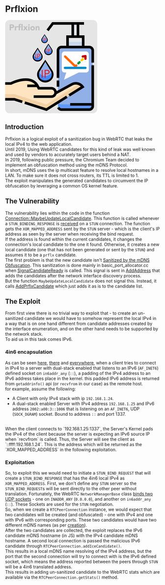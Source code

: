 # Prflxion

![](./prflxion.png)

## Introduction

Prflxion is a logical exploit of a sanitization bug in WebRTC that leaks the local IPv4 to the web application.
<br>
Until 2019, Using WebRTC candidates for this kind of leak was well known and used by vendors to accurately target users behind a NAT.
<br>
In 2019, following public pressure, the Chromium Team decided to implement an obfuscation method using the mDNS Protocol.
<br>
In short, mDNS uses the ip multicast feature to resolve local hostnames in a LAN. To make sure it does not cross routers, its TTL is limited to 1.
<br> 
The exploit manipulates the generated candidates to circumvent the IP obfuscation by leveraging a common OS kernel feature.
<br>

## The Vulnerability

The vulnerability lies within the code in the function [Connection::MaybeUpdateLocalCandidate](https://webrtc.googlesource.com/src/+/9f9bf38805e14688acef01fe6814b8ce3a98c09c/p2p/base/connection.cc#1248).
This function is called whenever a `STUN_BINDING_RESPONSE` is [received](https://webrtc.googlesource.com/src/+/9f9bf38805e14688acef01fe6814b8ce3a98c09c/p2p/base/connection.cc#1104) on a `STUN` connection.
The function gets the `XOR_MAPPED_ADDRESS` sent by the `STUN` server - which is the client's IP address as seen by the server when receiving the bind request.
<br>
If the address is found within the current candidates, it changes the connection's local candidate to the one it found. Otherwise, it creates a new local candidate (one that has not been generated or sent by the `STUN`) and assumes it to be a `prflx` candidate.
<br>
The first problem is that the new candidate isn't [Sanitized by the mDNS Obfuscation]((https://webrtc.googlesource.com/src/+/9f9bf38805e14688acef01fe6814b8ce3a98c09c/p2p/base/connection.cc#1297)).
This sanitization is done mainly in basic_port_allocator.cc when [SignalCandidateReady](https://webrtc.googlesource.com/src/+/9f9bf38805e14688acef01fe6814b8ce3a98c09c/p2p/client/basic_port_allocator.cc#966) is called. This signal is sent in [AddAddress](https://webrtc.googlesource.com/src/+/9f9bf38805e14688acef01fe6814b8ce3a98c09c/p2p/base/port.cc) that adds the candidates after the network interface discovery process.
<br>
But the function `MaybeUpdateLocalCandidate` does not signal this. Instead, it calls [AddPrflxCandidate](https://webrtc.googlesource.com/src/+/9f9bf38805e14688acef01fe6814b8ce3a98c09c/p2p/base/port.cc#426) which just adds it as is to the candidate list.

## The Exploit
From first view there is no trivial way to exploit that - to create an un-sanitized candidate we would have to somehow represent the local IPv4 in a way that is
on one hand different from candidate addresses created by the interface enumeration, and on the other hand needs to be supported by the network stack.
<br> To aid us in this task comes IPv6.

### 4in6 encapsulation

As can be seen [here](https://stackoverflow.com/questions/49793630/is-ffff127-0-0-1-localhost), 
[there](https://stackoverflow.com/questions/1618240/how-to-support-both-ipv4-and-ipv6-connections#:~:text=The%20best%20approach%20is%20to,in%20the%20IPv4%2Dmapped%20format.) and [everywhere](https://en.wikipedia.org/wiki/IPv6#IPv4-mapped_IPv6_addresses),
when a client tries to connect in IPv4 to a server with dual-stack enabled that listens to an IPv6 (`AF_INET6`) 
defined socket on `in6addr_any` (`::`), a padding of the IPv4 address to an IPv6 address takes place in the kernel.
this padded IPv6 address is returned from `getaddrinfo()` api (or `recvfrom` in our case) as the remote host.
<br>
for example, assume the following:
- A Client with only IPv4 stack with ip `192.168.1.24`.
- A dual-stack enabled Server with IPv4 address `192.168.1.25` and IPv6 address `2002:a00:3::1006`
  that is listening on an `AF_INET6`, UDP (`SOCK_DGRAM`) socket. Bound to address `::` and port 1337.
<br>
When the client connects to `192.168.1.25:1337`, the Server's Kernel pads the IPv4 of the client 
  because the server is expecting an IPv6 source IP when `recvfrom` is called.
Thus, the Server will see the client as `::ffff:192.168.1.24`.
  This is the address which will be returned as the `XOR_MAPPED_ADDRESS` in the following exploitation.
<br> 

### Exploitation
So, to exploit this we would need to initiate a `STUN_BIND_REQUEST` that will create a `STUN_BIND_RESPONSE` that has the 4in6 local IPv4 as `XOR_MAPPED_ADDRESS`.
First, we don't define any `STUN` server so the `STUN_BIND_REQUEST`s will be sent directly to the other peer without translation. 
Fortunately, the WebRTC `NetworkManagerBase` class [binds two UDP sockets](https://webrtc.googlesource.com/src/+/9f9bf38805e14688acef01fe6814b8ce3a98c09c/rtc_base/network.cc#284) - one on `INADDR_ANY` (`0.0.0.0`), and another on `in6addr_any` (`::`). These Sockets are used for the `STUN` negotiation.
<br>
So, when we create a `RTCPeerConnection` instance, we would expect that two candidates will be created (and obfuscated) - one with IPv4 and one with IPv6 with corresponding ports.
These two candidates would have two different mDNS names (as per [creation](https://webrtc.googlesource.com/src/+/9f9bf38805e14688acef01fe6814b8ce3a98c09c/p2p/base/port.cc#319)).
<br>
After the two candidates are collected, the exploit replaces the IPv6 candidate mDNS hostname (in JS) with the IPv4 candidate mDNS hostname. A second local connection is passed the malicious IPv6 candidate through `RTCPeerConnection.addIceCandidate()`.
<br>
This results in a local mDNS name resolving of the IPv4 address, but the port that the second connection will try to connect with is the IPv6 defined socket, which means the address reported between the peers through `STUN` will be a 4in6 translated address.
<br>
This results in adding un-sanitized candidate to the WebRTC stats which are available via the `RTCPeerConnection.getStats()` method.
